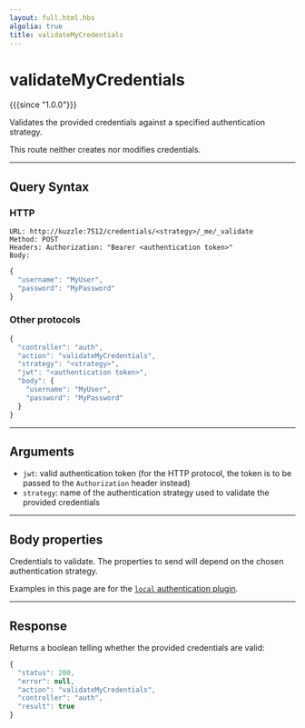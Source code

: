 ```yaml
---
layout: full.html.hbs
algolia: true
title: validateMyCredentials
---
```


# validateMyCredentials

{{{since "1.0.0"}}}

Validates the provided credentials against a specified authentication strategy. 

This route neither creates nor modifies credentials. 

---

## Query Syntax

### HTTP

```http
URL: http://kuzzle:7512/credentials/<strategy>/_me/_validate
Method: POST  
Headers: Authorization: "Bearer <authentication token>"  
Body:
```

```js
{
  "username": "MyUser",
  "password": "MyPassword"
}
```

### Other protocols

```js
{
  "controller": "auth",
  "action": "validateMyCredentials",
  "strategy": "<strategy>",
  "jwt": "<authentication token>",
  "body": {
    "username": "MyUser",
    "password": "MyPassword"
  }
}
```

---

## Arguments

* `jwt`: valid authentication token (for the HTTP protocol, the token is to be passed to the `Authorization` header instead)
* `strategy`: name of the authentication strategy used to validate the provided credentials

---

## Body properties

Credentials to validate. The properties to send will depend on the chosen authentication strategy.

Examples in this page are for the [`local` authentication plugin](https://github.com/kuzzleio/kuzzle-plugin-auth-passport-local).

---

## Response

Returns a boolean telling whether the provided credentials are valid:

```js
{
  "status": 200,
  "error": null,
  "action": "validateMyCredentials",
  "controller": "auth",
  "result": true
}
```
